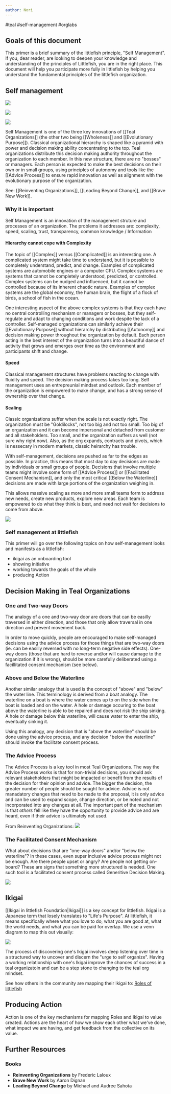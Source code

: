 ```yaml
---
author: Nori
---
```

#teal #self-management #orglabs 

## Goals of this document
This primer is a brief summary of the littlefish principle, "Self Management". If you, dear reader, are looking to deepen your knowledge and understanding of the principles of Littlefish, you are in the right place.  This document will help you participate more fully in littlefish by helping you understand the fundamental principles of the littlefish organization.  

## Self management
![](https://i.imgur.com/lLkSScv.png)

![](https://i.imgur.com/CtAiEAc.png)

![](https://i.imgur.com/9bK8Jsv.png)

Self Management is one of the three key innovations of [[Teal Organizations]] (the other two being [[Wholeness]] and [[Evolutionary Purpose]]). Classical organizational hierarchy is shaped like a pyramid with power and decision making ability concentrating to the top. Teal organizations distribute this decision making authority throughout the organization to each member. In this new structure, there are no "bosses" or managers. Each person is expected to make the best decisions on their own or in small groups, using principles of autonomy and tools like the [[Advice Process]] to ensure rapid innovation as well as alignment with the evolutionary purpose of the organization.

See: [[Reinventing Organizations]], [[Leading Beyond Change]], and [[Brave New Work]].

### Why it is important

Self Management is an innovation of the management struture and processes of an organization. The problems it addresses are: complexity, speed, scaling, trust, transparency, common knowledge / Information

#### Hierarchy cannot cope with Complexity
The topic of [[Complex]] versus [[Complicated]] is an interesting one.  A complicated system might take time to understand, but it is possible to completely understand, predict, and change. Examples of complicated systems are automobile engines or a computer CPU. Complex systems are systems that cannot be completely understood, predicted, or controlled. Complex systems can be nudged and influenced, but it cannot be controlled because of its inherent chaotic nature. Examples of complex systems are the global economy, the human brain, the flight of a flock of birds, a school of fish in the ocean.

One interesting aspect of the above complex systems is that they each have no central controlling mechanism or managers or bosses, but they self-regulate and adapt to changing conditions and work despite the lack of a controller. Self-managed organizations can similarly achieve their [[Evolutionary Purpose]] without hierarchy by distributing [[Autonomy]] and decision making power throughout the organization by default. Each person acting in the best interest of the organization turns into a beautiful dance of activity that grows and emerges over time as the environment and participants shift and change.

#### Speed

Classical management structures have problems reacting to change with fluidity and speed.  The decision making process takes too long. Self management uses an entrepreunial mindset and outlook. Each member of the organization is empowered to make change, and has a strong sense of ownership over that change.

#### Scaling

Classic organizations suffer when the scale is not exactly right.  The organization must be "Goldilocks", not too big and not too small.  Too big of an organization and it can become impersonal and detached from customer and all stakeholders. Too small, and the organization suffers as well (not sure why right now).  Also, as the org expands, contracts and pivots, which is nessecary in modern markets, classic heirarchy has trouble.

With self-management, decisions are pushed as far to the edges as possible. In practice, this means that most day to day decisions are made by individuals or small groups of people. Decisions that involve multiple teams might involve some form of [[Advice Process]] or [[Facilitated Consent Mechanism]], and only the most critical [[Below the Waterline]] decisions are made with large portions of the organization weighing in.

This allows massive scaling as more and more small teams form to address new needs, create new products, explore new areas. Each team is empowered to do what they think is best, and need not wait for decisions to come from above.

![](https://i.imgur.com/GOIRRW3.jpg)

### Self management at littlefish
This primer will go over the following topics on how self-management looks and manifests as a littlefish:

- ikigai as an onboarding tool
- showing initiative
- working towards the goals of the whole
- producing Action

## Decision Making in Teal Organizations
### One and Two-way Doors
The analogy of a one and two-way door are doors that can be easilly traversed in either direction, and those that only allow traversal in one direction and prevent movement back.

In order to move quickly, people are encouraged to make self-managed decisions using the advice process for those things that are two-way doors (ie. can be easilly reversed with no long-term negative side effects). One-way doors (those that are hard to reverse and/or will cause damage to the organization if it is wrong), should be more carefully deliberated using a facillitated consent mechanism (see below).

### Above and Below the Waterline
Another similar analogy that is used is the concept of "above" and "below" the water line. This terminology is derived from a boat analogy. The waterline on a boat is where the water comes up to on the side when the boat is loaded and on the water. A hole or damage occuring to the boat above the waterline is able to be repaired and does not risk the ship sinking. A hole or damage below this waterline, will cause water to enter the ship, eventually sinking it.

Using this analogy, any decision that is "above the waterline" should be done using the advice process, and any decision "below the waterline" should invoke the facilitate consent process.

### The Advice Process
The Advice Process is a key tool in most Teal Organizations. The way the Advice Process works is that for non-trivial decisions, you should ask relevant stakeholders that might be impacted or benefit from the results of the decision for their opinion and advice. The bigger the decision, the greater number of people should be sought for advice. Advice is not manadatory changes that need to be made to the proposal, it is only advice and can be used to expand scope, change direction, or be noted and not incorporated into any changes at all. The important part of the mechanism is that *others* fell like they have the opportunity to provide advice and are heard, even if their advice is ultimately not used.

From Reinventing Organizations: 
![](https://i.imgur.com/J1FXsyz.png)

### The Facilitated Consent Mechanism
What about decisions that are "one-way doors" and/or "below the waterline"? In these cases, even super inclusive advice process might not be enough. Are there people upset or angry? Are people not getting on-board? These are signs that something more structured is needed. One such tool is a facilitated consent process called Generitive Decision Making.

![](https://i.imgur.com/4ThnGG7.png)

## Ikigai 
[[Ikigai in littlefish Foundation|Ikigai]] is a key concept for littlefish. Ikigai is a Japanese term that losely translates to "Life's Purpose". At littlefish, it means specifically where what you love to do, what you are good at, what the world needs, and what you can be paid for overlap. We use a venn diagram to map this out visually:

![](https://i.imgur.com/xKkA9gJ.png)

The process of discovering one's Ikigai involves deep listening over time in a structured way to uncover and discern the "urge to self organize".  Having a working relationship with one's Ikigai improve the chances of success in a teal organizatoin and can be a step stone to changing to the teal org mindset.

See how others in the community are mapping their Ikigai to: [Roles of littlefish](https://miro.com/app/board/uXjVOWGnhvE=/?moveToWidget=3458764530377308813&cot=14)

## Producing Action
Action is one of the key mechanisms for mapping Roles and Ikigai to value created. Actions are the heart of how we show each other what we've done, what impact we are having, and get feedback from the collective on its value.

## Further Resources

### Books
- **Reinventing Organizations** by Frederic Laloux
- **Brave New Work** by Aaron Dignan
- **Leading Beyond Change** by Michael and Audree Sahota

